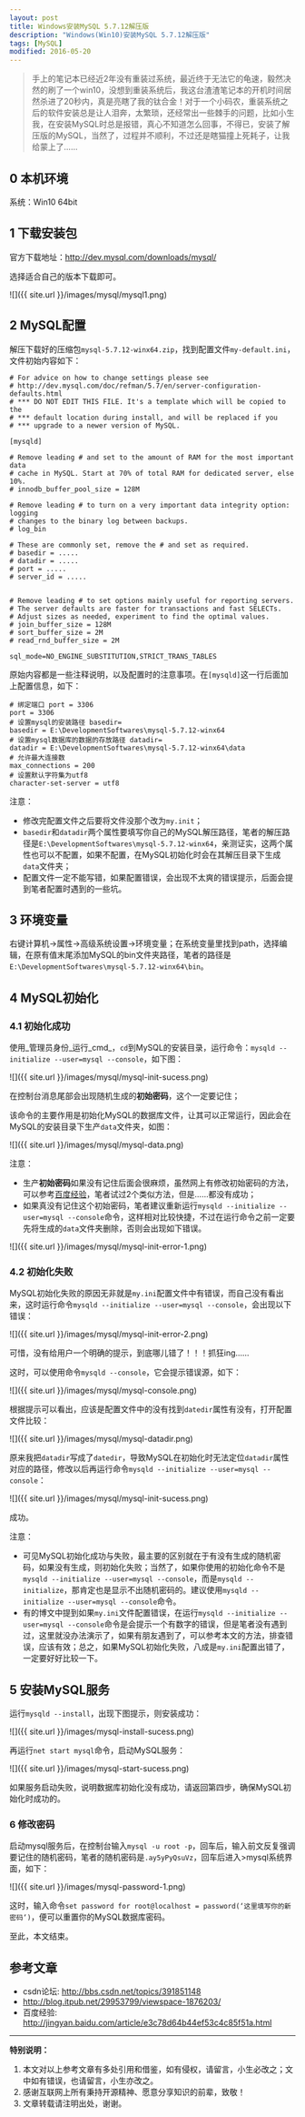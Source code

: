 ```yaml
---
layout: post
title: Windows安装MySQL 5.7.12解压版
description: "Windows(Win10)安装MySQL 5.7.12解压版"
tags: [MySQL]
modified: 2016-05-20
---
```


> 手上的笔记本已经近2年没有重装过系统，最近终于无法它的龟速，毅然决然的刷了一个win10，没想到重装系统后，我这台渣渣笔记本的开机时间居然杀进了20秒内，真是亮瞎了我的钛合金！对于一个小码农，重装系统之后的软件安装总是让人泪奔，太繁琐，还经常出一些棘手的问题，比如小生我，在安装MySQL时总是报错，真心不知道怎么回事，不得已，安装了解压版的MySQL，当然了，过程并不顺利，不过还是瞎猫撞上死耗子，让我给蒙上了……

## 0 本机环境

系统：Win10 64bit

## 1 下载安装包

官方下载地址：<http://dev.mysql.com/downloads/mysql/>

选择适合自己的版本下载即可。

![]({{ site.url }}/images/mysql/mysql1.png)


## 2 MySQL配置

解压下载好的压缩包`mysql-5.7.12-winx64.zip`，找到配置文件`my-default.ini`，文件初始内容如下：

    # For advice on how to change settings please see
    # http://dev.mysql.com/doc/refman/5.7/en/server-configuration-defaults.html
    # *** DO NOT EDIT THIS FILE. It's a template which will be copied to the
    # *** default location during install, and will be replaced if you
    # *** upgrade to a newer version of MySQL.

    [mysqld]

    # Remove leading # and set to the amount of RAM for the most important data
    # cache in MySQL. Start at 70% of total RAM for dedicated server, else 10%.
    # innodb_buffer_pool_size = 128M

    # Remove leading # to turn on a very important data integrity option: logging
    # changes to the binary log between backups.
    # log_bin

    # These are commonly set, remove the # and set as required.
    # basedir = .....
    # datadir = .....
    # port = .....
    # server_id = .....


    # Remove leading # to set options mainly useful for reporting servers.
    # The server defaults are faster for transactions and fast SELECTs.
    # Adjust sizes as needed, experiment to find the optimal values.
    # join_buffer_size = 128M
    # sort_buffer_size = 2M
    # read_rnd_buffer_size = 2M

    sql_mode=NO_ENGINE_SUBSTITUTION,STRICT_TRANS_TABLES

原始内容都是一些注释说明，以及配置时的注意事项。在`[mysqld]`这一行后面加上配置信息，如下：

    # 绑定端口 port = 3306
    port = 3306
    # 设置mysql的安装路径 basedir=
    basedir = E:\DevelopmentSoftwares\mysql-5.7.12-winx64
    # 设置mysql数据库的数据的存放路径 datadir=
    datadir = E:\DevelopmentSoftwares\mysql-5.7.12-winx64\data
    # 允许最大连接数
    max_connections = 200
    # 设置默认字符集为utf8
    character-set-server = utf8

注意：

- 修改完配置文件之后要将文件没那个改为`my.init`；
- `basedir`和`datadir`两个属性要填写你自己的MySQL解压路径，笔者的解压路径是`E:\DevelopmentSoftwares\mysql-5.7.12-winx64`，亲测证实，这两个属性也可以不配置，如果不配置，在MySQL初始化时会在其解压目录下生成`data`文件夹；
- 配置文件一定不能写错，如果配置错误，会出现不太爽的错误提示，后面会提到笔者配置时遇到的一些坑。


## 3 环境变量

右键计算机->属性->高级系统设置->环境变量；在系统变量里找到path，选择编辑，在原有值末尾添加MySQL的bin文件夹路径，笔者的路径是`E:\DevelopmentSoftwares\mysql-5.7.12-winx64\bin`。


## 4 MySQL初始化

### 4.1 初始化成功
使用_管理员身份_运行_cmd_，`cd`到MySQL的安装目录，运行命令：`mysqld --initialize --user=mysql --console`，如下图：

![]({{ site.url }}/images/mysql/mysql-init-sucess.png)

在控制台消息尾部会出现随机生成的**初始密码**，这个一定要记住；

该命令的主要作用是初始化MySQL的数据库文件，让其可以正常运行，因此会在MySQL的安装目录下生产`data`文件夹，如图：

![]({{ site.url }}/images/mysql/mysql-data.png)

注意：

- 生产**初始密码**如果没有记住后面会很麻烦，虽然网上有修改初始密码的方法，可以参考[百度经验](http://jingyan.baidu.com/article/e3c78d64b44ef53c4c85f51a.html)，笔者试过2个类似方法，但是……都没有成功；
- 如果真没有记住这个初始密码，笔者建议重新运行`mysqld --initialize --user=mysql --console`命令，这样相对比较快捷，不过在运行命令之前一定要先将生成的`data`文件夹删除，否则会出现如下错误。

![]({{ site.url }}/images/mysql/mysql-init-error-1.png)

### 4.2 初始化失败
MySQL初始化失败的原因无非就是`my.ini`配置文件中有错误，而自己没有看出来，这时运行命令`mysqld --initialize --user=mysql --console`，会出现以下错误：

![]({{ site.url }}/images/mysql/mysql-init-error-2.png)

可惜，没有给用户一个明确的提示，到底哪儿错了！！！抓狂ing……

这时，可以使用命令`mysqld --console`，它会提示错误源，如下：

![]({{ site.url }}/images/mysql/mysql-console.png)

根据提示可以看出，应该是配置文件中的没有找到`datedir`属性有没有，打开配置文件比较：

![]({{ site.url }}/images/mysql/mysql-datadir.png)

原来我把`datadir`写成了`datedir`，导致MySQL在初始化时无法定位`datadir`属性对应的路径，修改以后再运行命令`mysqld --initialize --user=mysql --console`：

![]({{ site.url }}/images/mysql/mysql-init-sucess.png)

成功。

注意：

- 可见MySQL初始化成功与失败，最主要的区别就在于有没有生成的随机密码，如果没有生成，则初始化失败；当然了，如果你使用的初始化命令不是`mysqld --initialize --user=mysql --console`，而是`mysqld --initialize`，那肯定也是显示不出随机密码的。建议使用`mysqld --initialize --user=mysql --console`命令。
- 有的博文中提到如果`my.ini`文件配置错误，在运行`mysqld --initialize --user=mysql --console`命令是会提示一个有数字的错误，但是笔者没有遇到过，这里就没办法演示了，如果有朋友遇到了，可以参考本文的方法，排查错误，应该有效；总之，如果MySQL初始化失败，八成是`my.ini`配置出错了，一定要好好比较一下。


## 5 安装MySQL服务
运行`mysqld --install`，出现下图提示，则安装成功：

![]({{ site.url }}/images/mysql-install-sucess.png)

再运行`net start mysql`命令，启动MySQL服务：

![]({{ site.url }}/images/mysql-start-sucess.png)

如果服务启动失败，说明数据库初始化没有成功，请返回第四步，确保MySQL初始化时成功的。


### 6 修改密码

启动mysql服务后，在控制台输入`mysql -u root -p`，回车后，输入前文反复强调要记住的随机密码，笔者的随机密码是`.ay5yPyQsuVz`，回车后进入>mysql系统界面，如下：

![]({{ site.url }}/images/mysql-password-1.png)

这时，输入命令`set password for root@localhost = password(‘这里填写你的新密码‘)`，便可以重置你的MySQL数据库密码。

至此，本文结束。




## 参考文章

- csdn论坛: <http://bbs.csdn.net/topics/391851148>
- <http://blog.itpub.net/29953799/viewspace-1876203/>
- 百度经验: <http://jingyan.baidu.com/article/e3c78d64b44ef53c4c85f51a.html>


***

**特别说明：**

1. 本文对以上参考文章有多处引用和借鉴，如有侵权，请留言，小生必改之；文中如有错误，也请留言，小生亦改之。
2. 感谢互联网上所有秉持开源精神、愿意分享知识的前辈，致敬！
3. 文章转载请注明出处，谢谢。
